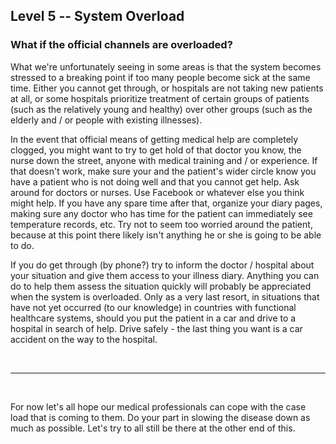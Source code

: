 ## Level 5 -- System Overload

### What if the official channels are overloaded?

What we're unfortunately seeing in some areas is that the system becomes stressed to a breaking point if too many people become sick at the same time. Either you cannot get through, or hospitals are not taking new patients at all, or some hospitals prioritize treatment of certain groups of patients (such as the relatively young and healthy) over other groups (such as the elderly and / or people with existing illnesses).

In the event that official means of getting medical help are completely clogged, you might want to try to get hold of that doctor you know, the nurse down the street, anyone with medical training and / or experience. If that doesn't work, make sure your and the patient's wider circle know you have a patient who is not doing well and that you cannot get help. Ask around for doctors or nurses. Use Facebook or whatever else you think might help. If you have any spare time after that, organize your diary pages, making sure any doctor who has time for the patient can immediately see temperature records, etc. Try not to seem too worried around the patient, because at this point there likely isn't anything he or she is going to be able to do.

If you do get through (by phone?) try to inform the doctor / hospital about your situation and give them access to your illness diary. Anything you can do to help them assess the situation quickly will probably be appreciated when the system is overloaded. Only as a very last resort, in situations that have not yet occurred (to our knowledge) in countries with functional healthcare systems, should you put the patient in a car and drive to a hospital in search of help. Drive safely - the last thing you want is a car accident on the way to the hospital.

&nbsp;

----

&nbsp;

For now let's all hope our medical professionals can cope with the case load that is coming to them. Do your part in slowing the disease down as much as possible. Let's try to all still be there at the other end of this.
